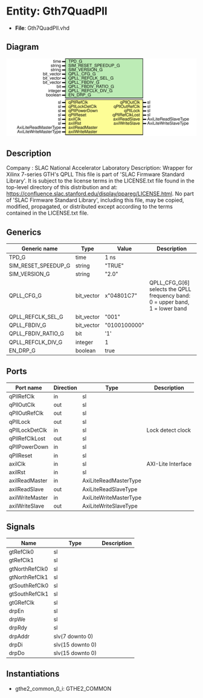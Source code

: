 # Entity: Gth7QuadPll

- **File**: Gth7QuadPll.vhd
## Diagram

![Diagram](Gth7QuadPll.svg "Diagram")
## Description

Company    : SLAC National Accelerator Laboratory
Description: Wrapper for Xilinx 7-series GTH's QPLL
This file is part of 'SLAC Firmware Standard Library'.
It is subject to the license terms in the LICENSE.txt file found in the
top-level directory of this distribution and at:
   https://confluence.slac.stanford.edu/display/ppareg/LICENSE.html.
No part of 'SLAC Firmware Standard Library', including this file,
may be copied, modified, propagated, or distributed except according to
the terms contained in the LICENSE.txt file.
## Generics

| Generic name        | Type       | Value        | Description                                                                   |
| ------------------- | ---------- | ------------ | ----------------------------------------------------------------------------- |
| TPD_G               | time       | 1 ns         |                                                                               |
| SIM_RESET_SPEEDUP_G | string     | "TRUE"       |                                                                               |
| SIM_VERSION_G       | string     | "2.0"        |                                                                               |
| QPLL_CFG_G          | bit_vector | x"04801C7"   | QPLL_CFG_G[6] selects the QPLL frequency band: 0 = upper band, 1 = lower band |
| QPLL_REFCLK_SEL_G   | bit_vector | "001"        |                                                                               |
| QPLL_FBDIV_G        | bit_vector | "0100100000" |                                                                               |
| QPLL_FBDIV_RATIO_G  | bit        | '1'          |                                                                               |
| QPLL_REFCLK_DIV_G   | integer    | 1            |                                                                               |
| EN_DRP_G            | boolean    | true         |                                                                               |
## Ports

| Port name       | Direction | Type                   | Description        |
| --------------- | --------- | ---------------------- | ------------------ |
| qPllRefClk      | in        | sl                     |                    |
| qPllOutClk      | out       | sl                     |                    |
| qPllOutRefClk   | out       | sl                     |                    |
| qPllLock        | out       | sl                     |                    |
| qPllLockDetClk  | in        | sl                     | Lock detect clock  |
| qPllRefClkLost  | out       | sl                     |                    |
| qPllPowerDown   | in        | sl                     |                    |
| qPllReset       | in        | sl                     |                    |
| axilClk         | in        | sl                     | AXI-Lite Interface |
| axilRst         | in        | sl                     |                    |
| axilReadMaster  | in        | AxiLiteReadMasterType  |                    |
| axilReadSlave   | out       | AxiLiteReadSlaveType   |                    |
| axilWriteMaster | in        | AxiLiteWriteMasterType |                    |
| axilWriteSlave  | out       | AxiLiteWriteSlaveType  |                    |
## Signals

| Name           | Type             | Description |
| -------------- | ---------------- | ----------- |
| gtRefClk0      | sl               |             |
| gtRefClk1      | sl               |             |
| gtNorthRefClk0 | sl               |             |
| gtNorthRefClk1 | sl               |             |
| gtSouthRefClk0 | sl               |             |
| gtSouthRefClk1 | sl               |             |
| gtGRefClk      | sl               |             |
| drpEn          | sl               |             |
| drpWe          | sl               |             |
| drpRdy         | sl               |             |
| drpAddr        | slv(7 downto 0)  |             |
| drpDi          | slv(15 downto 0) |             |
| drpDo          | slv(15 downto 0) |             |
## Instantiations

- gthe2_common_0_i: GTHE2_COMMON
